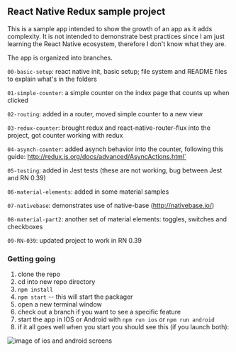 ## React Native Redux sample project

This is a sample app intended to show the growth of an app as it adds complexity. It is not intended to demonstrate best practices since I am just learning the React Native ecosystem, therefore I don't know what they are.

The app is organized into branches.

`00-basic-setup`: react native init, basic setup; file system and README files to explain what's in the folders

`01-simple-counter`: a simple counter on the index page that counts up when clicked

`02-routing`: added in a router, moved simple counter to a new view

`03-redux-counter`: brought redux and react-native-router-flux into the project, got counter working with redux

`04-asynch-counter`: added asynch behavior into the counter, following this guide: http://redux.js.org/docs/advanced/AsyncActions.html`

`05-testing`: added in Jest tests (these are not working, bug between Jest and RN 0.39)

`06-material-elements`: added in some material samples

`07-nativebase`: demonstrates use of native-base (http://nativebase.io/)

`08-material-part2`: another set of material elements: toggles, switches and checkboxes  

`09-RN-039`: updated project to work in RN 0.39  

### Getting going
1. clone the repo
1. cd into new repo directory
1. `npm install`
1. `npm start` -- this will start the packager
1. open a new terminal window
1. check out a branch if you want to see a specific feature
1. start the app in IOS or Android with `npm run ios` or `npm run android`
1. if it all goes well when you start you should see this (if you launch both):

![image of ios and android screens](https://cloud.githubusercontent.com/assets/704514/20652461/94c679e4-b4ae-11e6-93c1-8e538e8803ee.png)
